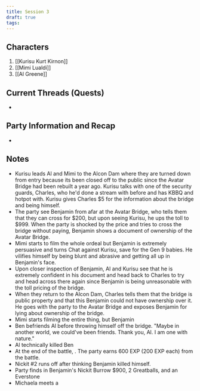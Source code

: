 ```yaml
---
title: Session 3
draft: true
tags:
---
```

## Characters
1. [[Kurisu Kurt Kirnon]]
2. [[Mimi Lualdi]]
3. [[Al Greene]]

## Current Threads (Quests)
- 

## Party Information and Recap
- 

## Notes
- Kurisu leads Al and Mimi to the Alcon Dam where they are turned down from entry because its been closed off to the public since the Avatar Bridge had been rebuilt a year ago. Kurisu talks with one of the security guards, Charles, who he'd done a stream with before and has KBBQ and hotpot with. Kurisu gives Charles $5 for the information about the bridge and being himself.
- The party see Benjamin from afar at the Avatar Bridge, who tells them that they can cross for $200, but upon seeing Kurisu, he ups the toll to $999. When the party is shocked by the price and tries to cross the bridge without paying, Benjamin shows a document of ownership of the Avatar Bridge. 
- Mimi starts to film the whole ordeal but Benjamin is extremely persuasive and turns Chat against Kurisu, save for the Gen 9 babies. He vilifies himself by being blunt and abrasive and getting all up in Benjamin's face.
- Upon closer inspection of Benjamin, Al and Kurisu see that he is extremely confident in his document and head back to Charles to try and head across there again since Benjamin is being unreasonable with the toll pricing of the bridge.
- When they return to the Alcon Dam, Charles tells them that the bridge is public property and that this Benjamin could not have ownership over it. He goes with the party to the Avatar Bridge and exposes Benjamin for lying about ownership of the bridge.
- Mimi starts filming the entire thing, but Benjamin
- Ben befriends Al before throwing himself off the bridge. "Maybe in another world, we could've been friends. Thank you, Al. I am one with nature."
- Al technically killed Ben 
- At the end of the battle, . The party earns 600 EXP (200 EXP each) from the battle.
- Nickit #2 runs off after thinking Benjamin killed himself.
- Party finds in Benjamin's Nickit Burrow $900, 2 Greatballs, and an Everstone
- Michaela meets a